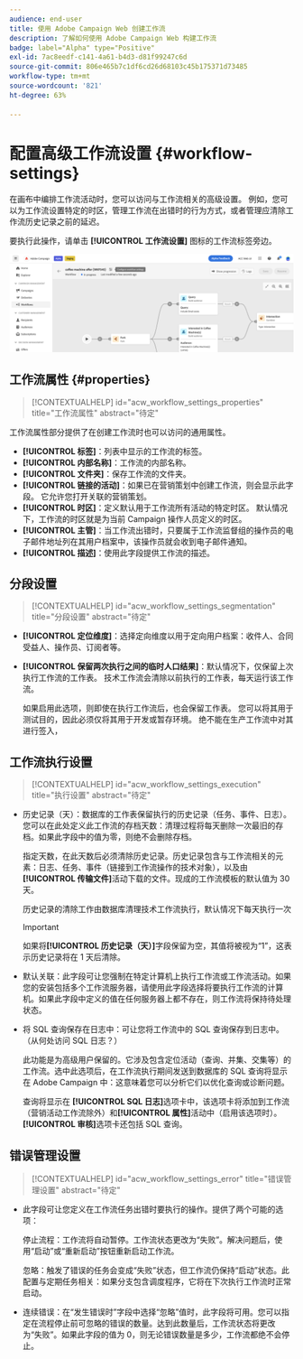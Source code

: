 ```yaml
---
audience: end-user
title: 使用 Adobe Campaign Web 创建工作流
description: 了解如何使用 Adobe Campaign Web 构建工作流
badge: label="Alpha" type="Positive"
exl-id: 7ac8eedf-c141-4a61-b4d3-d81f99247c6d
source-git-commit: 806e465b7c1df6cd26d68103c45b175371d73485
workflow-type: tm+mt
source-wordcount: '821'
ht-degree: 63%

---
```


# 配置高级工作流设置 {#workflow-settings}

在画布中编排工作流活动时，您可以访问与工作流相关的高级设置。 例如，您可以为工作流设置特定的时区，管理工作流在出错时的行为方式，或者管理应清除工作流历史记录之前的延迟。

要执行此操作，请单击 **[!UICONTROL 工作流设置]** 图标的工作流标签旁边。

![](assets/workflow-settings.png)

## 工作流属性 {#properties}

>[!CONTEXTUALHELP]
>id="acw_workflow_settings_properties"
>title="工作流属性"
>abstract="待定"

工作流属性部分提供了在创建工作流时也可以访问的通用属性。

* **[!UICONTROL 标签]**：列表中显示的工作流的标签。
* **[!UICONTROL 内部名称]**：工作流的内部名称。
* **[!UICONTROL 文件夹]**：保存工作流的文件夹。
* **[!UICONTROL 链接的活动]**：如果已在营销策划中创建工作流，则会显示此字段。 它允许您打开关联的营销策划。
* **[!UICONTROL 时区]**：定义默认用于工作流所有活动的特定时区。 默认情况下，工作流的时区就是为当前 Campaign 操作人员定义的时区。
* **[!UICONTROL 主管]**：当工作流出错时，只要属于工作流监督组的操作员的电子邮件地址列在其用户档案中，该操作员就会收到电子邮件通知。
* **[!UICONTROL 描述]**：使用此字段提供工作流的描述。

## 分段设置

>[!CONTEXTUALHELP]
>id="acw_workflow_settings_segmentation"
>title="分段设置"
>abstract="待定"

* **[!UICONTROL 定位维度]**：选择定向维度以用于定向用户档案：收件人、合同受益人、操作员、订阅者等。
* **[!UICONTROL 保留两次执行之间的临时人口结果]**：默认情况下，仅保留上次执行工作流的工作表。 技术工作流会清除以前执行的工作表，每天运行该工作流。

   如果启用此选项，则即使在执行工作流后，也会保留工作表。 您可以将其用于测试目的，因此必须仅将其用于开发或暂存环境。 绝不能在生产工作流中对其进行签入，

## 工作流执行设置

>[!CONTEXTUALHELP]
>id="acw_workflow_settings_execution"
>title="执行设置"
>abstract="待定"

* 历史记录（天）：数据库的工作表保留执行的历史记录（任务、事件、日志）。您可以在此处定义此工作流的存档天数：清理过程将每天删除一次最旧的存档。如果此字段中的值为零，则绝不会删除存档。

   指定天数，在此天数后必须清除历史记录。历史记录包含与工作流相关的元素：日志、任务、事件（链接到工作流操作的技术对象），以及由&#x200B;**[!UICONTROL 传输文件]**&#x200B;活动下载的文件。现成的工作流模板的默认值为 30 天。

   历史记录的清除工作由数据库清理技术工作流执行，默认情况下每天执行一次

   >[!IMPORTANT]
   >
   >如果将&#x200B;**[!UICONTROL 历史记录（天）]**&#x200B;字段保留为空，其值将被视为“1”，这表示历史记录将在 1 天后清除。

* 默认关联：此字段可让您强制在特定计算机上执行工作流或工作流活动。如果您的安装包括多个工作流服务器，请使用此字段选择将要执行工作流的计算机。如果此字段中定义的值在任何服务器上都不存在，则工作流将保持待处理状态。

* 将 SQL 查询保存在日志中：可让您将工作流中的 SQL 查询保存到日志中。（从何处访问 SQL 日志？）

   此功能是为高级用户保留的。它涉及包含定位活动（查询、并集、交集等）的工作流。选中此选项后，在工作流执行期间发送到数据库的 SQL 查询将显示在 Adobe Campaign 中：这意味着您可以分析它们以优化查询或诊断问题。

   查询将显示在 **[!UICONTROL SQL 日志]**&#x200B;选项卡中，该选项卡将添加到工作流（营销活动工作流除外）和&#x200B;**[!UICONTROL 属性]**&#x200B;活动中（启用该选项时）。**[!UICONTROL 审核]**&#x200B;选项卡还包括 SQL 查询。

## 错误管理设置

>[!CONTEXTUALHELP]
>id="acw_workflow_settings_error"
>title="错误管理设置"
>abstract="待定"

* 此字段可让您定义在工作流任务出错时要执行的操作。提供了两个可能的选项：

   停止流程：工作流将自动暂停。工作流状态更改为“失败”。解决问题后，使用“启动”或“重新启动”按钮重新启动工作流。

   忽略：触发了错误的任务会变成“失败”状态，但工作流仍保持“启动”状态。此配置与定期任务相关：如果分支包含调度程序，它将在下次执行工作流时正常启动。

* 连续错误：在“发生错误时”字段中选择“忽略”值时，此字段将可用。您可以指定在流程停止前可忽略的错误的数量。达到此数量后，工作流状态将更改为“失败”。如果此字段的值为 0，则无论错误数量是多少，工作流都绝不会停止。
